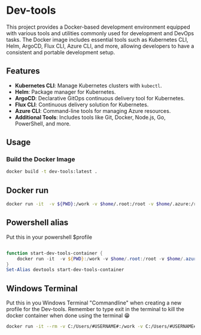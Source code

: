 # Dev-tools

This project provides a Docker-based development environment equipped with various tools and utilities commonly used for development and DevOps tasks. The Docker image includes essential tools such as Kubernetes CLI, Helm, ArgoCD, Flux CLI, Azure CLI, and more, allowing developers to have a consistent and portable development setup.

## Features

- **Kubernetes CLI**: Manage Kubernetes clusters with `kubectl`.
- **Helm**: Package manager for Kubernetes.
- **ArgoCD**: Declarative GitOps continuous delivery tool for Kubernetes.
- **Flux CLI**: Continuous delivery solution for Kubernetes.
- **Azure CLI**: Command-line tools for managing Azure resources.
- **Additional Tools**: Includes tools like Git, Docker, Node.js, Go, PowerShell, and more.

## Usage

### Build the Docker Image

``` bash
docker build -t dev-tools:latest .

```

## Docker run

``` bash
docker run -it  -v ${PWD}:/work -v $home/.root:/root -v $home/.azure:/root/.azure -v $home/.kube:/root/.kube -v /var/run/docker.sock:/var/run docker.sock --net host --rm --workdir /work dev-tools:latest
```

## Powershell alias

Put this in your powershell $profile

``` powershell

function start-dev-tools-container {  
    docker run -it  -v ${PWD}:/work -v $home/.root:/root -v $home/.azure:/root/.azure -v $home/.kube:/root/.kube -v /var/run/docker.sock:/var/run/docker.sock --net host --rm --workdir /work dev-tools:latest
}
Set-Alias devtools start-dev-tools-container

```

## Windows Terminal

Put this in you Windows Terminal "Commandline" when creating a new profile for the Dev-tools. Remember to type exit in the terminal to kill the docker container when done using the terminal 😁

``` bash
docker run -it --rm -v C:/Users/#USERNAME#:/work -v C:/Users/#USERNAME#/.azure:/root/.azure -v /var/run/docker.sock:/var/run/docker.sock -v C:/Users/#USERNAME#/.kube:/root/.kube -v C:/Users/#USERNAME#/.minikube:/root/.minikube --rm --workdir /work dev-tools:latest
```
